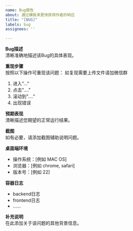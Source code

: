 ```yaml
---
name: Bug报告
about: 通过模板来更快获得作者的响应
title: "[BUG]"
labels: bug
assignees: ''

---
```


**Bug描述**  
清晰准确地描述该Bug的具体表现。

**重现步骤**  
按照以下操作可重现该问题：
如复现需要上传文件请加微信群
1. 进入"..."  
2. 点击"...."  
3. 滚动到"...."  
4. 出现错误

**预期表现**  
清晰描述您期望的正常运行结果。

**截图**  
如有必要，请添加截图辅助说明问题。

**桌面端环境**  
- 操作系统：[例如 MAC OS]  
- 浏览器：[例如 chrome, safari]  
- 版本号：[例如 22]

**容器日志**  
- backend日志
- frontend日志
- ......

**补充说明**  
在此添加关于该问题的其他背景信息。
